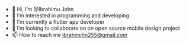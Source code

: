 - 👋 Hi, I’m @Ibrahimu John
- 👀 I’m interested in programming and developing
- 🌱 I’m currently a flutter app developer
- 💞️ I’m looking to collaborate on on open source mobile design project
- 📫 How to reach me ibrahimjhn255@gmail.com

<!---
IbrahimuJohn is a ✨ special ✨ repository because its `README.md` (this file) appears on your GitHub profile.
You can click the Preview link to take a look at your changes.
--->
